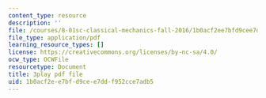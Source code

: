 ```yaml
---
content_type: resource
description: ''
file: /courses/8-01sc-classical-mechanics-fall-2016/1b0acf2ee7bfd9cee7ddf952cce7adb5_NCCzjtqZ28M.pdf
file_type: application/pdf
learning_resource_types: []
license: https://creativecommons.org/licenses/by-nc-sa/4.0/
ocw_type: OCWFile
resourcetype: Document
title: 3play pdf file
uid: 1b0acf2e-e7bf-d9ce-e7dd-f952cce7adb5
---
```

